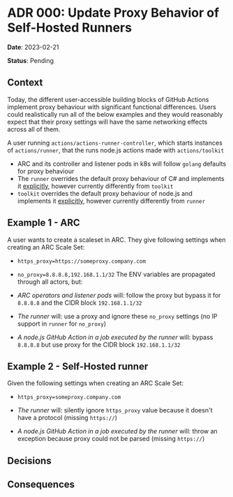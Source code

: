 # ADR 000: Update Proxy Behavior of Self-Hosted Runners

**Date**: 2023-02-21

**Status**: Pending

## Context

Today, the different user-accessible building blocks of GitHub Actions implement proxy behaviour with significant functional differences.
Users could realistically run all of the below examples and they would reasonably expect that their proxy settings will have the same networking effects across all of them.

A user running `actions/actions-runner-controller`, which starts instances of `actions/runner`, that the runs node.js actions made with `actions/toolkit`
- ARC and its controller and listener pods in k8s will follow `golang` defaults for proxy behaviour
- The `runner` overrides the default proxy behaviour of C# and implements it [explicitly](https://github.com/actions/runner/blob/main/src/Runner.Sdk/RunnerWebProxy.cs), however currently differently from `toolkit`
- `toolkit` overrides the default proxy behaviour of node.js and implements it [explicitly](https://github.com/actions/toolkit/blob/main/packages/http-client/src/proxy.ts), however currently differently from `runner`


## Example 1 - ARC

A user wants to create a scaleset in ARC. They give following settings when creating an ARC Scale Set:
- `https_proxy=https://someproxy.company.com`
- `no_proxy=8.8.8.8,192.168.1.1/32`
The ENV variables are propagated through all actors, but:

- *ARC operators and listener pods* will: follow the proxy but bypass it for `8.8.8.8` and the CIDR block `192.168.1.1/32`
- *The runner* will: use a proxy and ignore these `no_proxy` settings (no IP support in `runner` for `no_proxy`)
- *A node.js GitHub Action in a job executed by the runner* will: bypass `8.8.8.8` but use proxy for the CIDR block `192.168.1.1/32`

## Example 2 - Self-Hosted runner

Given the following settings when creating an ARC Scale Set:
- `https_proxy=someproxy.company.com`

- *The runner* will: silently ignore `https_proxy` value because it doesn't have a protocol (missing `https://`)
- *A node.js GitHub Action in a job executed by the runner* will: throw an exception because proxy could not be parsed (missing `https://`)

## Decisions
## Consequences
